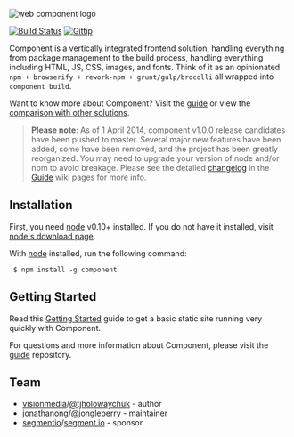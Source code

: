 
  ![web component logo](http://i49.tinypic.com/e7nj9v.png)

  [![Build Status](https://travis-ci.org/component/component.png)](https://travis-ci.org/component/component) [![Gittip](http://img.shields.io/gittip/jonathanong.png)](https://www.gittip.com/jonathanong/)

  Component is a vertically integrated frontend solution, handling everything from package management to the build process, handling everything including HTML, JS, CSS, images, and fonts. Think of it as an opinionated `npm + browserify + rework-npm + grunt/gulp/brocolli` all wrapped into `component build`.

  Want to know more about Component? Visit the [guide](https://github.com/component/guide) or view the [comparison with other solutions](https://github.com/component/guide/blob/master/component/vs.md).

> **Please note**: As of 1 April 2014, component v1.0.0 release candidates have been pushed to master. Several
major new features have been added, some have been removed, and the project has been greatly reorganized. You may need to upgrade your
version of node and/or npm to avoid breakage. Please see the detailed [changelog](https://github.com/component/guide/blob/master/changelogs/1.0.0.md) in the
[Guide](https://github.com/component/guide) wiki pages for more info.

## Installation

  First, you need [node](https://nodejs.org) v0.10+ installed. If you do not have it installed, visit [node's download page](http://nodejs.org/download/).

  With [node](http://nodejs.org) installed, run the following command:

     $ npm install -g component

## Getting Started

Read this [Getting Started](https://github.com/component/guide/blob/master/component/getting-started.md) guide to get a basic static site running very quickly with Component.

For questions and more information about Component, please visit the [guide](https://github.com/component/guide) repository.

## Team

- [visionmedia](https://github.com/visionmedia)/[@tjholowaychuk](https://twitter.com/tjholowaychuk) - author
- [jonathanong](https://github.com/jonathanong)/[@jongleberry](https://twitter.com/jongleberry) - maintainer
- [segmentio](https://github.com/segmentio)/[segment.io](https://segment.io) - sponsor
